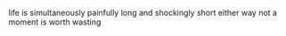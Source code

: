 life is simultaneously 
painfully long
and shockingly short 
either way 
not a moment
is worth wasting
